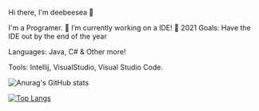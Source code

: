 Hi there, I'm deebeesea 👋

I'm a Programer.
🌋 I’m currently working on a IDE!
🥅 2021 Goals: Have the IDE out by the end of the year

Languages:
Java, C# & Other more!

Tools:
Intellij, VisualStudio, Visual Studio Code.

![Anurag's GitHub stats](https://github-readme-stats.vercel.app/api?username=deebeesea1&show_icons=true&theme=radical)


[![Top Langs](https://github-readme-stats.vercel.app/api/top-langs/?username=deebeesea1&langs_count=8&show_icons=true&theme=radical)](https://github.com/anuraghazra/github-readme-stats)
